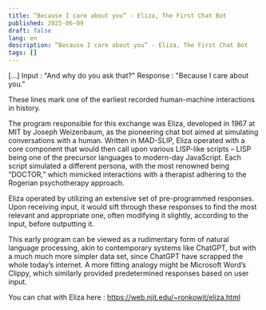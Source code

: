 ```yaml
---
title: “Because I care about you” - Eliza, The First Chat Bot
published: 2025-06-09
draft: false
lang: en
description: “Because I care about you” - Eliza, The First Chat Bot
tags: []
---
```


[...]
Input : "And why do you ask that?"
Response : "Because I care about you."

These lines mark one of the earliest recorded human-machine interactions in history.

The program responsible for this exchange was Eliza, developed in 1967 at MIT by Joseph Weizenbaum, as the pioneering chat bot aimed at simulating conversations with a human. Written in MAD-SLIP, Eliza operated with a core component that would then call upon various LISP-like scripts – LISP being one of the precursor languages to modern-day JavaScript. Each script simulated a different persona, with the most renowned being “DOCTOR,” which mimicked interactions with a therapist adhering to the Rogerian psychotherapy approach.

Eliza operated by utilizing an extensive set of pre-programmed responses. Upon receiving input, it would sift through these responses to find the most relevant and appropriate one, often modifying it slightly, according to the input, before outputting it.

This early program can be viewed as a rudimentary form of natural language processing, akin to contemporary systems like ChatGPT, but with a much much more simpler data set, since ChatGPT have scrapped the whole today’s internet. A more fitting analogy might be Microsoft Word’s Clippy, which similarly provided predetermined responses based on user input.

You can chat with Eliza here : https://web.njit.edu/~ronkowit/eliza.html
